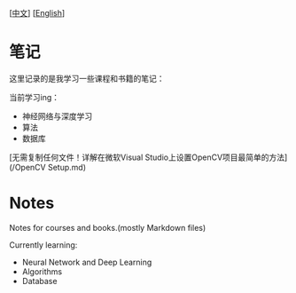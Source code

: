 \[[中文](#笔记)\]	\[[English](#Notes)\]

# 笔记

这里记录的是我学习一些课程和书籍的笔记：

当前学习ing：

- 神经网络与深度学习
- 算法
- 数据库



[无需复制任何文件！详解在微软Visual Studio上设置OpenCV项目最简单的方法](/OpenCV Setup.md)

# Notes

Notes for courses and books.(mostly Markdown files)

Currently learning:

- Neural Network and Deep Learning
- Algorithms
- Database



